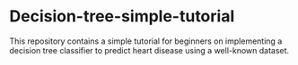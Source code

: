 # Decision-tree-simple-tutorial
This repository contains a simple tutorial for beginners on implementing a decision tree classifier to predict heart disease using a well-known dataset. 
